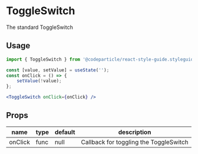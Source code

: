 # ToggleSwitch

The standard ToggleSwitch

## Usage

```jsx
import { ToggleSwitch } from '@codeparticle/react-style-guide.styleguide';

const [value, setValue] = useState('');
const onClick = () => {
    setValue(!value);
};

<ToggleSwitch onClick={onClick} />
```

## Props

| name | type | default | description |
| ---- | ---- | ------- | ----------- |
| onClick | func | null | Callback for toggling the ToggleSwitch |
